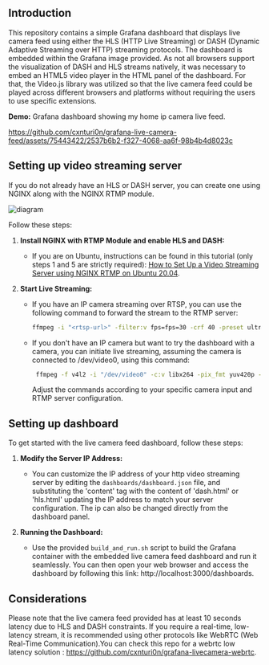 ## Introduction

This repository contains a simple Grafana dashboard that displays live camera feed using either the HLS (HTTP Live Streaming) or DASH (Dynamic Adaptive Streaming over HTTP) streaming protocols. The dashboard is embedded within the Grafana image provided. As not all browsers support the visualization of DASH and HLS streams natively, it was necessary to embed an HTML5 video player in the HTML panel of the dashboard. For that, the Video.js library was utilized so that the live camera feed could be played across different browsers and platforms without requiring the users to use specific extensions. 

**Demo:** Grafana dashboard showing my home ip camera live feed.

https://github.com/cxnturi0n/grafana-live-camera-feed/assets/75443422/2537b6b2-f327-4068-aa6f-98b4b4d8023c

## Setting up video streaming server

If you do not already have an HLS or DASH server, you can create one using NGINX along with the NGINX RTMP module. 

![diagram](https://github.com/cxnturi0n/grafana-live-camera-feed/assets/75443422/6a7814b4-4f82-4df0-a7ef-80269b66efba)

Follow these steps:

1. **Install NGINX with RTMP Module and enable HLS and DASH:**
   - If you are on Ubuntu, instructions can be found in this tutorial (only steps 1 and 5 are strictly required): [How to Set Up a Video Streaming Server using NGINX RTMP on Ubuntu 20.04](https://www.digitalocean.com/community/tutorials/how-to-set-up-a-video-streaming-server-using-nginx-rtmp-on-ubuntu-20-04).

2. **Start Live Streaming:**
   - If you have an IP camera streaming over RTSP, you can use the following command to forward the stream to the RTMP server:
     ```bash
     ffmpeg -i "<rtsp-url>" -filter:v fps=fps=30 -crf 40 -preset ultrafast -vcodec libx264 -f flv "rtmp://localhost/live/stream"
     ```     
   - If you don't have an IP camera but want to try the dashboard with a camera, you can initiate live streaming, assuming the camera is connected to /dev/video0, using this command:
     ```bash
      ffmpeg -f v4l2 -i "/dev/video0" -c:v libx264 -pix_fmt yuv420p -preset ultrafast -tune zerolatency -framerate 15 -g 30 -b:v 300k -f flv "rtmp://localhost/live/stream"
     ```
     Adjust the commands according to your specific camera input and RTMP server configuration. 

## Setting up dashboard

To get started with the live camera feed dashboard, follow these steps:

1. **Modify the Server IP Address:**
   - You can customize the IP address of your http video streaming server by editing the `dashboards/dashboard.json` file, and substituting the 'content' tag with the content of 'dash.html' or 'hls.html' updating the IP address to match your server configuration. The ip can also be          changed directly from the dashboard panel.

2. **Running the Dashboard:**
   - Use the provided `build_and_run.sh` script to build the Grafana container with the embedded live camera feed dashboard and run it seamlessly. You can then open your web browser and access the dashboard by following this link: http://localhost:3000/dashboards.
	       

## Considerations

Please note that the live camera feed provided has at least 10 seconds latency due to HLS and DASH constraints. If you require a real-time, low-latency stream, it is recommended using other protocols like WebRTC (Web Real-Time Communication).You can check this repo for a webrtc low latency solution : https://github.com/cxnturi0n/grafana-livecamera-webrtc.
